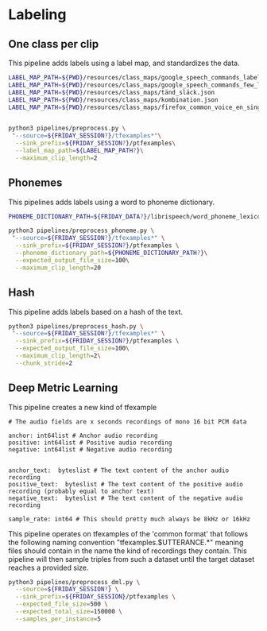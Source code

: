 # Labeling


## One class per clip

This pipeline adds labels using a label map, and standardizes the data.

```bash
LABEL_MAP_PATH=${PWD}/resources/class_maps/google_speech_commands_label_map.json
LABEL_MAP_PATH=${PWD}/resources/class_maps/google_speech_commands_few_label_map.json
LABEL_MAP_PATH=${PWD}/resources/class_maps/tänd_släck.json
LABEL_MAP_PATH=${PWD}/resources/class_maps/kombination.json
LABEL_MAP_PATH=${PWD}/resources/class_maps/firefox_common_voice_en_single_word.json


python3 pipelines/preprocess.py \
 "--source=${FRIDAY_SESSION?}/tfexamples*"\
  --sink_prefix=${FRIDAY_SESSION?}/ptfexamples\
  --label_map_path=${LABEL_MAP_PATH?}\
  --maximum_clip_length=2
```

## Phonemes

This pipelines adds labels using a word to phoneme dictionary.

```bash
PHONEME_DICTIONARY_PATH=${FRIDAY_DATA?}/librispeech/word_phoneme_lexicon.txt

python3 pipelines/preprocess_phoneme.py \
 "--source=${FRIDAY_SESSION?}/tfexamples*" \
  --sink_prefix=${FRIDAY_SESSION?}/ptfexamples \
  --phoneme_dictionary_path=${PHONEME_DICTIONARY_PATH?}\
  --expected_output_file_size=100\
  --maximum_clip_length=20 
```

## Hash

This pipeline adds labels based on a hash of the text.

```bash
python3 pipelines/preprocess_hash.py \
 "--source=${FRIDAY_SESSION?}/tfexamples*" \
  --sink_prefix=${FRIDAY_SESSION?}/ptfexamples \
  --expected_output_file_size=100\
  --maximum_clip_length=2\
  --chunk_stride=2
```

## Deep Metric Learning

This pipeline creates a new kind of tfexample

```python3
# The audio fields are x seconds recordings of mono 16 bit PCM data 

anchor: int64list # Anchor audio recording
positive: int64list # Positive audio recording
negative: int64list # Negative audio recording


anchor_text:  byteslist # The text content of the anchor audio recording
positive_text:  byteslist # The text content of the positive audio recording (probably equal to anchor text)
negative_text:  byteslist # The text content of the negative audio recording 

sample_rate: int64 # This should pretty much always be 8kHz or 16kHz
```

This pipeline operates on tfexamples of the 'common format' that follows the following naming convention "tfexamples.$UTTERANCE.*"
meaning files should contain in the name the kind of recordings they contain. This pipeline will then sample triples
from such a dataset until the target dataset reaches a provided size.

```bash
python3 pipelines/preprocess_dml.py \
  --source=${FRIDAY_SESSION?} \
  --sink_prefix=${FRIDAY_SESSION}/ptfexamples \
  --expected_file_size=500 \
  --expected_total_size=150000 \
  --samples_per_instance=5 
```
